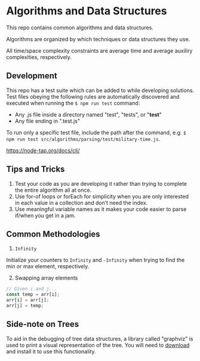 # Algorithms and Data Structures

This repo contains common algorithms and data structures.

Algorithms are organized by which techniques or data structures they use.

All time/space complexity constraints are average time and average auxiliry complexities, respectively.

## Development

This repo has a test suite which can be added to while developing solutions. Test files obeying the following rules are automatically discovered and executed when running the `$ npm run test` command:

- Any .js file inside a directory named "test", "tests", or "**test**"
- Any file ending in ".test.js"

To run only a specific test file, include the path after the command, e.g. `$ npm run test src/algorithms/parsing/test/military-time.js`.

https://node-tap.org/docs/cli/

## Tips and Tricks

1. Test your code as you are developing it rather than trying to complete the entire algorithm all at once.
1. Use for-of loops or forEach for simplicity when you are only interested in each value in a collection and don’t need the index.
1. Use meaningful variable names as it makes your code easier to parse if/when you get in a jam.

## Common Methodologies

1. `Infinity`

Initialize your counters to `Infinity` and `-Infinity` when trying to find the min or max element, respectively.

2. Swapping array elements

```js
// Given i and j...
const temp = arr[i];
arr[i] = arr[j];
arr[j] = temp;
```

## Side-note on Trees

To aid in the debugging of tree data structures, a library called "graphviz" is used to print a visual representation of the tree. You will need to [download](https://www.graphviz.org/download/) and install it to use this functionality.
